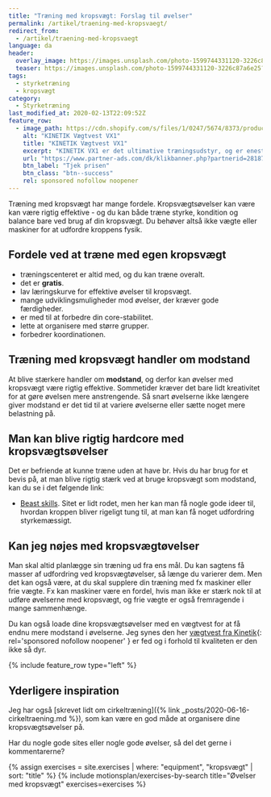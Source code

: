 ```yaml
---
title: "Træning med kropsvægt: Forslag til øvelser"
permalink: /artikel/traening-med-kropsvaegt/
redirect_from:
  - /artikel/traening-med-kropsvaegt
language: da
header:
  overlay_image: https://images.unsplash.com/photo-1599744331120-3226c87a6e25?ixlib=rb-1.2.1&ixid=MnwxMjA3fDB8MHxwaG90by1wYWdlfHx8fGVufDB8fHx8&auto=format&fit=crop&h=630&w=1200&q=10
  teaser: https://images.unsplash.com/photo-1599744331120-3226c87a6e25?ixlib=rb-1.2.1&ixid=MnwxMjA3fDB8MHxwaG90by1wYWdlfHx8fGVufDB8fHx8&auto=format&fit=crop&h=300&w=400&q=10
tags:
  - styrketræning
  - kropsvægt
category:
  - Styrketræning
last_modified_at: 2020-02-13T22:09:52Z
feature_row:
  - image_path: https://cdn.shopify.com/s/files/1/0247/5674/8373/products/KINETIKVX1-ProfessionelVaegtvest001_1200x1200.jpg?v=1643228690
    alt: "KINETIK Vægtvest VX1"
    title: "KINETIK Vægtvest VX1"
    excerpt: "KINETIK VX1 er det ultimative træningsudstyr, og er enestående når det kommer til design og kvalitet. Vores vægtvest er specialdesignet til at aktivere din styrke, og effektivisere din træning."
    url: "https://www.partner-ads.com/dk/klikbanner.php?partnerid=28187&bannerid=67046&htmlurl=https://kinetikshop.dk/products/kinetik-vx1-vaegtvest"
    btn_label: "Tjek prisen"
    btn_class: "btn--success"
    rel: sponsored nofollow noopener
---
```


Træning med kropsvægt har mange fordele. Kropsvægtsøvelser kan være kan være rigtig effektive - og du kan både træne styrke, kondition og balance bare ved brug af din kropsvægt. Du behøver altså ikke vægte eller maskiner for at udfordre kroppens fysik.

## Fordele ved at træne med egen kropsvægt

- træningscenteret er altid med, og du kan træne overalt.
- det er **gratis**.
- lav læringskurve for effektive øvelser til kropsvægt.
- mange udviklingsmuligheder mod øvelser, der kræver gode færdigheder.
- er med til at forbedre din core-stabilitet.
- lette at organisere med større grupper.
- forbedrer koordinationen.

## Træning med kropsvægt handler om modstand

At blive stærkere handler om **modstand**, og derfor kan øvelser med kropsvægt være rigtig effektive. Sommetider kræver det bare lidt kreativitet for at gøre øvelsen mere anstrengende. Så snart øvelserne ikke længere giver modstand er det tid til at variere øvelserne eller sætte noget mere belastning på.

## Man kan blive rigtig hardcore med kropsvægtsøvelser

Det er befriende at kunne træne uden at have br. Hvis du har brug for et bevis på, at man blive rigtig stærk ved at bruge kropsvægt som modstand, kan du se i det følgende link:

- [Beast skills](http://www.beastskills.com/tutorials/). Sitet er lidt rodet, men her kan man få nogle gode ideer til, hvordan kroppen bliver rigeligt tung til, at man kan få noget udfordring styrkemæssigt.

## Kan jeg nøjes med kropsvægtøvelser

Man skal altid planlægge sin træning ud fra ens mål. Du kan sagtens få masser af udfordring ved kropsvægtøvelser, så længe du varierer dem. Men det kan også være, at du skal supplere din træning med fx maskiner eller frie vægte. Fx kan maskiner være en fordel, hvis man ikke er stærk nok til at udføre øvelserne med kropsvægt, og frie vægte er også fremragende i mange sammenhænge.

Du kan også loade dine kropsvægtsøvelser med en vægtvest for at få endnu mere modstand i øvelserne. Jeg synes den her [vægtvest fra Kinetik](https://www.partner-ads.com/dk/klikbanner.php?partnerid=28187&bannerid=67046&htmlurl=https://kinetikshop.dk/products/kinetik-vx1-vaegtvest){: rel='sponsored nofollow noopener' } er fed og i forhold til kvaliteten er den ikke så dyr.

{% include feature_row type="left" %}

## Yderligere inspiration

Jeg har også [skrevet lidt om cirkeltræning]({% link _posts/2020-06-16-cirkeltraening.md %}), som kan være en god måde at organisere dine kropsvægtsøvelser på.

Har du nogle gode sites eller nogle gode øvelser, så del det gerne i kommentarerne?

{% assign exercises = site.exercises | where: "equipment", "kropsvægt" | sort: "title" %}
{% include motionsplan/exercises-by-search title="Øvelser med kropsvægt" exercises=exercises %}
